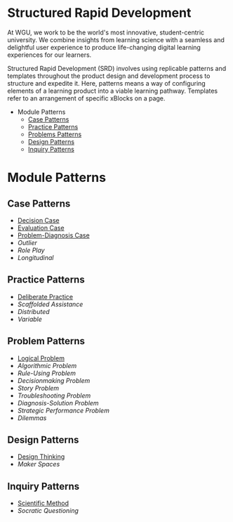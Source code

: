 # Structured Rapid Development

At WGU, we work to be the world's most innovative, student-centric university. We combine insights from learning science with a seamless and delightful user experience to produce life-changing digital learning experiences for our learners.

Structured Rapid Development (SRD) involves using replicable patterns and templates throughout the product design and development process to structure and expedite it. Here, patterns means a way of configuring elements of a learning product into a viable learning pathway. Templates refer to an arrangement of specific xBlocks on a page. 

<!-- - [Learning Pathway Patterns](#learning-pathway-patterns) -->
- Module Patterns
    - [Case Patterns](#case-patterns)
    - [Practice Patterns](#practice-patterns)
    - [Problems Patterns](#problems-patterns)
    - [Design Patterns](#design-patterns)
    - [Inquiry Patterns](#inquiry-patterns)
# Module Patterns
## Case Patterns
- [Decision Case](./patterns/modules/cases/DecisionCase.md)
- [Evaluation Case](./patterns/modules/cases/EvaluationCase.md)
- [Problem-Diagnosis Case](./patterns/modules/cases/ProblemDiagnosisCase.md)
- _Outlier_
- _Role Play_
- _Longitudinal_

## Practice Patterns
- [Deliberate Practice](./patterns/modules/practice/DeliberatePractice.md)
- _Scaffolded Assistance_
- _Distributed_
- _Variable_

## Problem Patterns
- [Logical Problem](./patterns/modules/problems/LogicalProblem.md)
- _Algorithmic Problem_
- _Rule-Using Problem_
- _Decisionmaking Problem_
- _Story Problem_
- _Troubleshooting Problem_
- _Diagnosis-Solution Problem_
- _Strategic Performance Problem_
- _Dilemmas_

## Design Patterns
- [Design Thinking](./patterns/modules/design/DesignThinking.md)
- _Maker Spaces_

## Inquiry Patterns
- [Scientific Method](./patterns/modules/inquiry/ScientificMethod.md)
- _Socratic Questioning_


<!-- # xBlocks
# Resources
## Articles
Coming soon
## Packages
Coming soon
## Examples
Coming soon
## Tools
Coming soon
## Videos
Coming soon
## Books
Coming soon
## Courses
Coming soon -->